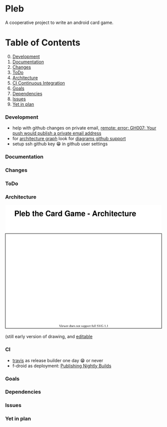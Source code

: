 # Pleb
A cooperative project to write an android card game.

# Table of Contents
0. [Development](#development)
1. [Documentation](#documentation)
2. [Changes](#changes)
3. [ToDo](#todo)
4. [Architecture](#architecture)
5. [CI Continuous Integration](#CI)
6. [Goals](#goals)
7. [Dependencies](#dependencies)
8. [Issues](#issues)
9. [Yet in plan](#yet-in-plan)

### Development
* help with github changes on private email,  [remote: error: GH007: Your push would publish a private email address](https://www.masterdevops.eu/2019/04/14/git-error-gh007-your-push-would-publish-a-private-email-address/)
* for [architecture graph](#development) look for [diagrams github support](https://www.diagrams.net/blog/github-support)
* setup ssh github key :grin: in github user settings

### Documentation

### Changes

### ToDo

### Architecture
![Diagram](PlebArchitecture.svg)

(still early version of drawing, and [editable](https://app.diagrams.net/?mode=github)

### CI
* [travis](https://travis-ci.org/) as release builder one day :grin: or never
* f-droid as deployment: [Publishing Nightly Builds](https://f-droid.org/de/docs/Publishing_Nightly_Builds/)

### Goals

### Dependencies

### Issues

### Yet in plan
